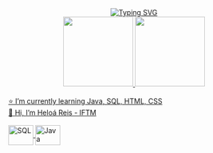 <div align="center">
<a href="https://git.io/typing-svg"><img src="https://readme-typing-svg.demolab.com?font=Fira+Code&weight=600&size=25&duration=4000&pause=1000&color=C49085&center=true&vCenter=true&width=435&lines=Hello!+My+name+is+Heloá!;Welcome." alt="Typing SVG" /></a>
</div>

<div align="center">
  <a href="https://github.com/heloareis">
  <img height="140em" src="https://github-readme-stats.vercel.app/api?username=heloareis&show_icons=true&theme=ambient_gradient&include_all_comits=true&count_private=true"/>
  <img height="140em" src="https://github-readme-stats.vercel.app/api/top-langs/?username=heloareis&layout=compact&langs_count=16&theme=ambient_gradient" />
</div>
<br>
⭐ I’m currently learning Java, SQL, HTML, CSS
<br>
👋 Hi, I’m Heloá Reis - IFTM 
<br>
    <div style="display: inline_block"><br>
    <img align="center" alt="SQL" height="40" width="50" src="https://cdn.jsdelivr.net/gh/devicons/devicon@latest/icons/mysql/mysql-original.svg" />
    <img align="center" alt="Java" height="40" width="50" src="https://cdn.jsdelivr.net/gh/devicons/devicon/icons/java/java-original.svg"/>
    
